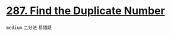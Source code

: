 # [287. Find the Duplicate Number](https://leetcode.com/problems/find-the-duplicate-number/)


`medium` `二分法` `易错题`
